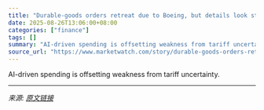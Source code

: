 ```yaml
---
title: "Durable-goods orders retreat due to Boeing, but details look stronger"
date: 2025-08-26T13:06:00+08:00
categories: ["finance"]
tags: []
summary: "AI-driven spending is offsetting weakness from tariff uncertainty."
source_url: "https://www.marketwatch.com/story/durable-goods-orders-retreat-due-to-boeing-but-details-look-stronger-4502ad43?mod=mw_rss_topstories"
---
```


AI-driven spending is offsetting weakness from tariff uncertainty.

---

*来源: [原文链接](https://www.marketwatch.com/story/durable-goods-orders-retreat-due-to-boeing-but-details-look-stronger-4502ad43?mod=mw_rss_topstories)*
